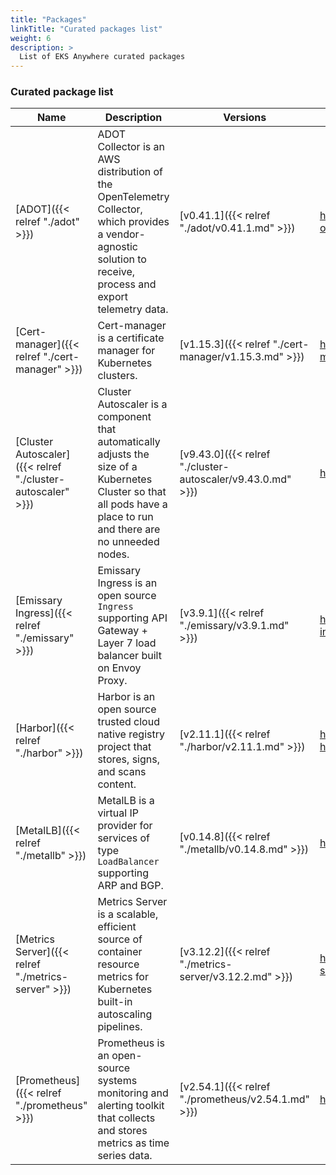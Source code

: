 ```yaml
---
title: "Packages"
linkTitle: "Curated packages list"
weight: 6
description: >
  List of EKS Anywhere curated packages
---
```


### Curated package list

| Name                       | Description                | Versions                  | GitHub                      |
|----------------------------|----------------------------|---------------------------|-----------------------------|
| [ADOT]({{< relref "./adot" >}}) | ADOT Collector is an AWS distribution of the OpenTelemetry Collector, which provides a vendor-agnostic solution to receive, process and export telemetry data. | [v0.41.1]({{< relref "./adot/v0.41.1.md" >}}) | https://github.com/aws-observability/aws-otel-collector |
| [Cert-manager]({{< relref "./cert-manager" >}}) | Cert-manager is a certificate manager for Kubernetes clusters. | [v1.15.3]({{< relref "./cert-manager/v1.15.3.md" >}}) | https://github.com/cert-manager/cert-manager |
| [Cluster Autoscaler]({{< relref "./cluster-autoscaler" >}}) | Cluster Autoscaler is a component that automatically adjusts the size of a Kubernetes Cluster so that all pods have a place to run and there are no unneeded nodes. | [v9.43.0]({{< relref "./cluster-autoscaler/v9.43.0.md" >}}) | https://github.com/kubernetes/autoscaler |
| [Emissary Ingress]({{< relref "./emissary" >}}) | Emissary Ingress is an open source `Ingress` supporting API Gateway + Layer 7 load balancer built on Envoy Proxy. | [v3.9.1]({{< relref "./emissary/v3.9.1.md" >}}) | https://github.com/emissary-ingress/emissary/ |
| [Harbor]({{< relref "./harbor" >}}) | Harbor is an open source trusted cloud native registry project that stores, signs, and scans content. | [v2.11.1]({{< relref "./harbor/v2.11.1.md" >}})| https://github.com/goharbor/harbor<br>https://github.com/goharbor/harbor-helm |
| [MetalLB]({{< relref "./metallb" >}}) | MetalLB is a virtual IP provider for services of type `LoadBalancer` supporting ARP and BGP. | [v0.14.8]({{< relref "./metallb/v0.14.8.md" >}}) | https://github.com/metallb/metallb/ |
| [Metrics Server]({{< relref "./metrics-server" >}}) | Metrics Server is a scalable, efficient source of container resource metrics for Kubernetes built-in autoscaling pipelines. | [v3.12.2]({{< relref "./metrics-server/v3.12.2.md" >}}) | https://github.com/kubernetes-sigs/metrics-server |
| [Prometheus]({{< relref "./prometheus" >}}) | Prometheus is an open-source systems monitoring and alerting toolkit that collects and stores metrics as time series data. | [v2.54.1]({{< relref "./prometheus/v2.54.1.md" >}}) | https://github.com/prometheus/prometheus |

